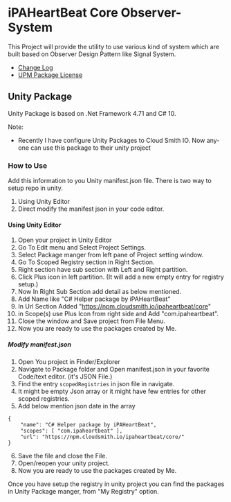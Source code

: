 # iPAHeartBeat Core Observer-System
This Project will provide the utility to use various kind of system which are built based on Observer Design Pattern like Signal System.


* [Change Log](CHANGELOG.md)
* [UPM Package License](LICENCE.md)

## Unity Package
Unity Package is based on .Net Framework 4.71 and C# 10.

Note:
- Recently I have configure Unity Packages to Cloud Smith IO. Now any-one can use this package to their unity project
### How to Use
Add this information to you Unity manifest.json file. There is two way to setup repo in unity.
1. Using Unity Editor
2. Direct modify the manifest json in your code editor.

#### Using Unity Editor
1. Open your project in Unity Editor
2. Go To Edit menu and Select Project Settings.
3. Select Package manger from left pane of Project setting window.
4. Go To Scoped Registry section in Right Section.
5. Right section have sub section with Left and Right partition.
6. Click Plus icon in left partition. (It will add a new empty entry for registry setup.)
7. Now In Right Sub Section add detail as below mentioned.
  1. Add Name like "C# Helper package by iPAHeartBeat"
  2. In Url Section Added "https://npm.cloudsmith.io/ipaheartbeat/core"
  3. in  Scope(s) use Plus Icon from right side and Add "com.ipaheartbeat".
8. Close the window and Save project from File Menu.
9. Now you are ready to use the packages created by Me.

##### Modify manifest.json
1. Open You project in Finder/Explorer
2. Navigate to Package folder and Open manifest.json in your favorite Code/text editor. (it's JSON File.)
3. Find the entry `scopedRegistries` in json file in navigate.
4. It might be empty Json array or it might have few entries for other scoped registries.
5. Add below mention json date in the array
```
{
	"name": "C# Helper package by iPAHeartBeat",
	"scopes": [ "com.ipaheartbeat" ],
	"url": "https://npm.cloudsmith.io/ipaheartbeat/core/"
}
```
6. Save the file and close the File.
7. Open/reopen your unity project.
8. Now you are ready to use the packages created by Me.

Once you have setup the registry in unity project you can find the packages in Unity Package manger, from "My Registry" option.
